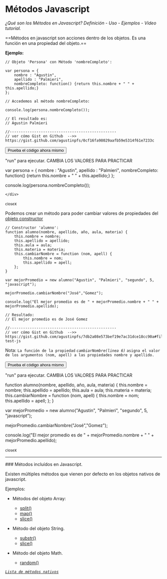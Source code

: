 # Métodos Javascript

*¿Qué son los Métodos en Javascript? Definición - Uso - Ejemplos - Video tutorial.*

==Métodos en javascript son acciones dentro de los objetos.
Es una función en una propiedad del objeto.==

**Ejemplo:**
<pre data-start="0"><code class="line-numbers language-javascript">// Objeto 'Persona' con Método 'nombreCompleto':

var persona = {
    nombre : "Agustin",
    apellido : "Palmieri",
    nombreCompleto: function() {return this.nombre + " " + this.apellido;}
};

// Accedemos al método nombreCompleto:

console.log(persona.nombreCompleto());

// El resultado es:
// Agustin Palmieri

//------------------------------------------------
// ver cómo Gist en Github  -->> https://gist.github.com/agustinpfs/0cf16fa98029aafb59e5314f61e7233c
</code></pre>

<button class="post-content_button-console">Prueba el código ahora mismo</button>

<div class="post-content_console">

<p>"run" para ejecutar. <span class="post-content_console-mark">CAMBIA LOS VALORES PARA PRACTICAR</span></p>
    
<div id="my-el" >
<script src="https://embed.tonicdev.com" data-element-id="my-el" ></script>       
var persona = {
    nombre : "Agustin",
    apellido : "Palmieri",
    nombreCompleto: function() {return this.nombre + " " + this.apellido;}
};

console.log(persona.nombreCompleto());

    </div>
<span class="post-content_buttonx-console"><small>close</small>x</span>
</div>

Podemos crear un método para poder cambiar valores de propiedades del [objeto constructor](#)

<pre data-start="0"><code class="line-numbers language-javascript">// Constructor 'alumno':
function alumno(nombre, apellido, año, aula, materia) {
    this.nombre = nombre;
    this.apellido = apellido;
    this.aula = aula;
    this.materia = materia;
    this.cambiarNombre = function (nom, apell) {
        this.nombre = nom;
        this.apellido = apell;
    };
}

var mejorPromedio = new alumno("Agustin", "Palmieri", "segundo", 5, "javascript");

mejorPromedio.cambiarNombre("José","Gomez");

console.log("El mejor promedio es de " + mejorPromedio.nombre + " " + mejorPromedio.apellido);

// Resultado:
// El mejor promedio es de José Gomez

//------------------------------------------------
// ver cómo Gist en Github  -->> https://gist.github.com/agustinpfs/7db2a08e573bef19e7ac31dce18cc90a#file-test-js
</code></pre>
Nota:
`La función de la propiedad` _`cambiarNombre(linea 6)`_ `asigna el valor de los argumentos (nom, apell) a las propiedades nombre y apellido.`

<button class="post-content_button-console2">Prueba el código ahora mismo</button>

<div class="post-content_console2">

<p>"run" para ejecutar. <span class="post-content_console-mark">CAMBIA LOS VALORES PARA PRACTICAR</span></p>
   <div id="my-ele" >
       <script src="https://embed.tonicdev.com" data-element-id="my-ele"></script>
function alumno(nombre, apellido, año, aula, materia) {
    this.nombre = nombre;
    this.apellido = apellido;
    this.aula = aula;
    this.materia = materia;
    this.cambiarNombre = function (nom, apell) {
        this.nombre = nom;
        this.apellido = apell;
    };
}

var mejorPromedio = new alumno("Agustin", "Palmieri", "segundo", 5, "javascript");

mejorPromedio.cambiarNombre("José","Gomez");

console.log("El mejor promedio es de " + mejorPromedio.nombre + " " + mejorPromedio.apellido);
</div>

<span class="post-content_buttonx-console2"><small>close</small>x</span>

</div>

<hr>
### Métodos incluídos en Javascript.

Existen múltiples métodos que vienen por defecto en los objetos nativos de javascript.


Ejemplos:

* Métodos del objeto Array:
	* [split()](#)
	* [map()](#)
	* [slice()](#)

* Método del objeto String.
	* [substr()](#)
	* [slice()](#)

* Método del objeto Math.
	* [random()](#) 




[*`Lista de métodos nativos`*](#)
